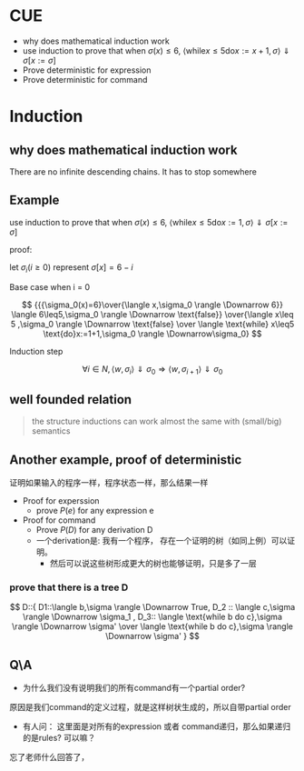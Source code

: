 # CUE
- why does mathematical induction work
- use induction to prove that when $\sigma(x)\leq6$, $\langle\text{while} x \leq 5 \text{do} x:=x+1 ,\sigma\rangle \Downarrow \sigma[x:=\sigma]$
- Prove deterministic for expression
- Prove deterministic for command

# Induction
## why does mathematical induction work
There are no infinite descending chains. It has to stop somewhere

## Example
use induction to prove that when $\sigma(x)\leq6$, $\langle\text{while} x \leq 5 \text{do} x:=1 ,\sigma\rangle \Downarrow \sigma[x:=\sigma]$


proof:

let $\sigma_i(i\geq0)$ represent $\sigma[x]=6-i$

Base case when i = 0

$$
{{{\sigma_0(x)=6}\over{\langle x,\sigma_0 \rangle \Downarrow 6}} \langle 6\leq5,\sigma_0 \rangle  \Downarrow \text{false}}
\over{\langle x\leq 5 ,\sigma_0 \rangle \Downarrow \text{false} \over \langle \text{while} x\leq5 \text{do}x:=1+1,\sigma_0 \rangle \Downarrow\sigma_0}
$$

Induction step

$$
\forall i\in N, \langle w,\sigma_i \rangle \Downarrow \sigma_0 \Rightarrow \langle w,\sigma_{i+1} \rangle \Downarrow \sigma_0
$$

## well founded relation

> the structure inductions can work almost the same with (small/big) semantics

## Another example, proof of deterministic
证明如果输入的程序一样，程序状态一样，那么结果一样
- Proof for experssion
  - prove $P(e)$ for any expression e
- Proof for command
  - Prove $P(D)$ for any derivation D
  - 一个derivation是: 我有一个程序， 存在一个证明的树（如同上例）可以证明。
    - 然后可以说这些树形成更大的树也能够证明，只是多了一层

### prove that there is a tree D
$$
D::{
    D1::\langle b,\sigma \rangle \Downarrow True, D_2 :: \langle c,\sigma \rangle \Downarrow \sigma_1 , D_3:: \langle \text{while b do c},\sigma \rangle \Downarrow \sigma'
    \over
    \langle \text{while b do c},\sigma \rangle \Downarrow \sigma'
}
$$

## Q\A
- 为什么我们没有说明我们的所有command有一个partial order?

原因是我们command的定义过程，就是这样树状生成的，所以自带partial order

- 有人问： 这里面是对所有的expression 或者 command递归，那么如果递归的是rules? 可以嘛？

忘了老师什么回答了，
